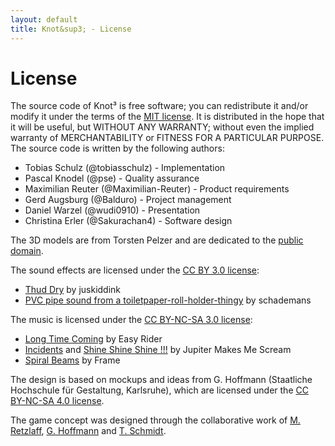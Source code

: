 ```yaml
---
layout: default
title: Knot&sup3; - License
---
```

# License

The source code of Knot&sup3; is free software; you can redistribute it and/or modify it under the terms of the [MIT license](http://choosealicense.com/licenses/mit/). It is distributed in the hope that it will be useful, but WITHOUT ANY WARRANTY; without even the implied warranty of MERCHANTABILITY or FITNESS FOR A PARTICULAR PURPOSE. The source code is written by the following authors:

* Tobias Schulz (@tobiasschulz) - Implementation
* Pascal Knodel (@pse) - Quality assurance
* Maximilian Reuter (@Maximilian-Reuter) - Product requirements
* Gerd Augsburg (@Balduro) - Project management
* Daniel Warzel (@wudi0910) - Presentation
* Christina Erler (@Sakurachan4) - Software design

The 3D models are from Torsten Pelzer and are dedicated to the [public domain](http://creativecommons.org/publicdomain/zero/1.0/).

The sound effects are licensed under the [CC BY 3.0 license](http://creativecommons.org/licenses/by/3.0/):

* [Thud Dry](http://www.freesound.org/people/juskiddink/sounds/108617/) by juskiddink
* [PVC pipe sound from a toiletpaper-roll-holder-thingy](http://www.freesound.org/people/schademans/sounds/13290/) by schademans

The music is licensed under the [CC BY-NC-SA 3.0 license](http://creativecommons.org/licenses/by-nc-sa/3.0/):

* [Long Time Coming](http://freemusicarchive.org/music/Easy_Rider/Live_on_WFMUs_Distort_Jersey_City_with_Reed_Dunlea_Jan_14_2014/Long_Time_Coming) by Easy Rider
* [Incidents](http://freemusicarchive.org/music/Jupiter_Makes_Me_Scream_1244/Converge/05_jupiter_makes_me_scream_-_incidents) and [Shine Shine Shine !!!](http://freemusicarchive.org/music/Jupiter_Makes_Me_Scream_1244/Converge/08_jupiter_makes_me_scream_-_shine_shine_shine) by Jupiter Makes Me Scream
* [Spiral Beams](http://freemusicarchive.org/music/Frame/Random_Features/13_frame_-_spiral_beams) by Frame

The design is based on mockups and ideas from G. Hoffmann (Staatliche Hochschule für Gestaltung, Karlsruhe), which are licensed under the [CC BY-NC-SA 4.0 license](http://creativecommons.org/licenses/by-nc-sa/4.0/deed.de).

The game concept was designed through the collaborative work of [M. Retzlaff](https://cg.ivd.kit.edu/retzlaff/), [G. Hoffmann](http://postdigital.hfg-karlsruhe.de/users/greta-luise-hoffmann) and [T. Schmidt](https://cg.ivd.kit.edu/schmidt/index.php).

